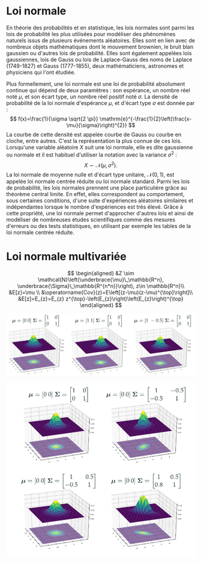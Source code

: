 # Loi normale
En théorie des probabilités et en statistique, les lois normales sont parmi les lois de probabilité les plus utilisées pour modéliser des phénomènes naturels issus de plusieurs événements aléatoires. Elles sont en lien avec de nombreux objets mathématiques dont le mouvement brownien, le bruit blan gaussien ou d'autres lois de probabilité. Elles sont également appelées lois gaussiennes, lois de Gauss ou lois de Laplace-Gauss des noms de Laplace (1749-1827) et Gauss (1777-1855), deux mathématiciens, astronomes et physiciens qui l'ont étudiée.

Plus formellement, une loi normale est une loi de probabilité absolument continue qui dépend de deux paramètres : son espérance, un nombre réel noté $\mu$, et son écart type, un nombre réel positif noté $\sigma$. La densité de probabilité de la loi normale d'espérance $\mu$, et d'écart type $\sigma$ est donnée par :
$$
f(x)=\frac{1}{\sigma \sqrt{2 \pi}} \mathrm{e}^{-\frac{1}{2}\left(\frac{x-\mu}{\sigma}\right)^{2}}
$$
La courbe de cette densité est appelée courbe de Gauss ou courbe en cloche, entre autres. C'est la représentation la plus connue de ces lois. Lorsqu'une variable aléatoire $X$ suit une loi normale, elle es dite gaussienne ou normale et il est habituel d'utiliser la notation avec la variance $\sigma^{2}$ :
$$
X \sim \mathcal{N}\left(\mu, \sigma^{2}\right) .
$$
La loi normale de moyenne nulle et d'écart type unitaire, $\mathcal{N}(0,1)$, est appelée loi normale centrée réduite ou loi normale standard.
Parmi les lois de probabilité, les lois normales prennent une place particulière grâce au théorème central limite. En effet, elles correspondent au comportement, sous certaines conditions, d'une suite d'expériences aléatoires similaires et indépendantes lorsque le nombre d'expériences est très élevé. Grâce à cette propriété, une loi normale permet d'approcher d'autres lois et ainsi de modéliser de nombreuses études scientifiques comme des mesures d'erreurs ou des tests statistiques, en utilisant par exemple les tables de la loi normale centrée réduite.

# Loi normale multivariée
$$
\begin{aligned}
&Z \sim \mathcal{N}\left(\underbrace{\mu}\_\mathbb{R^n}, \underbrace{\Sigma}\_\mathbb{R^{n*n}}\right),  z\in \mathbb{R^n}\\
&E[z]=\mu \\
&\operatorname{Cov}(z)=E\left[(z-\mu)(z-\mu)^{\top}\right]\\
&E[z]=E_{z}=E_{z} z^{\top}-\left(E_{z}\right)\left(E_{z}\right)^{\top}
\end{aligned}
$$

![](Pasted%20image%2020220704151359.png)

![](Pasted%20image%2020220704151154.png)